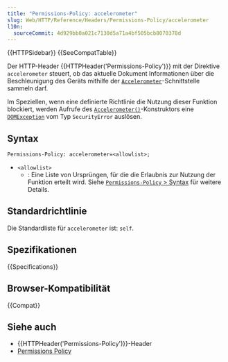 ```yaml
---
title: "Permissions-Policy: accelerometer"
slug: Web/HTTP/Reference/Headers/Permissions-Policy/accelerometer
l10n:
  sourceCommit: 4d929bb0a021c7130d5a71a4bf505bcb8070378d
---
```


{{HTTPSidebar}} {{SeeCompatTable}}

Der HTTP-Header {{HTTPHeader('Permissions-Policy')}} mit der Direktive `accelerometer` steuert, ob das aktuelle Dokument Informationen über die Beschleunigung des Geräts mithilfe der [`Accelerometer`](/de/docs/Web/API/Accelerometer)-Schnittstelle sammeln darf.

Im Speziellen, wenn eine definierte Richtlinie die Nutzung dieser Funktion blockiert, werden Aufrufe des [`Accelerometer()`](/de/docs/Web/API/Accelerometer/Accelerometer)-Konstruktors eine [`DOMException`](/de/docs/Web/API/DOMException) vom Typ `SecurityError` auslösen.

## Syntax

```http
Permissions-Policy: accelerometer=<allowlist>;
```

- `<allowlist>`
  - : Eine Liste von Ursprüngen, für die die Erlaubnis zur Nutzung der Funktion erteilt wird. Siehe [`Permissions-Policy` > Syntax](/de/docs/Web/HTTP/Reference/Headers/Permissions-Policy#syntax) für weitere Details.

## Standardrichtlinie

Die Standardliste für `accelerometer` ist: `self`.

## Spezifikationen

{{Specifications}}

## Browser-Kompatibilität

{{Compat}}

## Siehe auch

- {{HTTPHeader('Permissions-Policy')}}-Header
- [Permissions Policy](/de/docs/Web/HTTP/Guides/Permissions_Policy)
